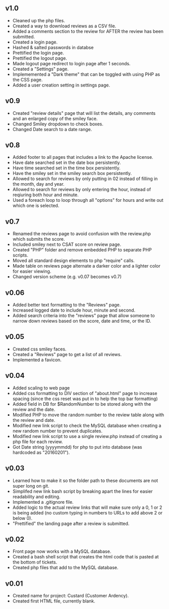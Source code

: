 v1.0
----
 
 - Cleaned up the php files.
 - Created a way to download reviews as a CSV file.
 - Added a comments section to the review for AFTER the review has been submitted.
 - Created a login page.
 - Hashed & salted passwords in databse
 - Prettified the login page.
 - Prettified the logout page.
 - Made logout page redirect to login page after 1 seconds.
 - Created a "Settings" page.
 - Implememented a "Dark theme" that can be toggled with using PHP as the CSS page.
 - Added a user creation setting in settings page.


v0.9
----

 - Created "review details" page that will list the details, any comments and an enlarged copy of the smiley face.
 - Changed Smiley dropdown to check boxes.
 - Changed Date search to a date range.

v0.8
----

 - Added footer to all pages that includes a link to the Apache license.
 - Have date searched set in the date box persistently.
 - Have time searched set in the time box persistently.
 - Have the smiley set in the smiley search box persistently.
 - Allowed to search for reviews by only putting in 02 instead of filling in the month, day and year.
 - Allowed to search for reviews by only entering the hour, instead of reqiuring both hour and minute.
 - Used a foreach loop to loop through all "options" for hours and write out which one is selected.

v0.7
-----

 - Renamed the reviews page to avoid confusion with the review.php which submits the score.
 - Included smiley next to CSAT score on review page.
 - Created "PHP" folder and remove embedded PHP to separate PHP scripts.
 - Moved all standard design elements to php "require" calls.
 - Made table on reviews page alternate a darker color and a lighter color for easier viewing.
 - Changed version scheme (e.g. v0.07 becomes v0.7)

v0.06
-----

 - Added better text formatting to the "Reviews" page.
 - Increased logged date to include hour, minute and second.
 - Added search criteria into the "reviews" page that allow someone to narrow down reviews based on the score, date and time, or the ID.

v0.05
-----

 - Created css smiley faces.
 - Created a "Reviews" page to get a list of all reviews.
 - Implemented a favicon.

v0.04
-----

 - Added scaling to web page
 - Added css formatting to DIV section of "about.html" page to increase spacing (since the css reset was put in to help the top bar formatting)
 - Added field in DB for $RandomNumber to be stored along with the review and the date.
 - Modified PHP to move the random number to the review table along with the review and date.
 - Modified new link script to check the MySQL database when creating a new random number to prevent duplicates.
 - Modified new link script to use a single review.php instead of creating a php file for each review.
 - Got Date string (yyyymmdd) for php to put into database (was hardcoded as "20160201").

v0.03
-----

 -  Learned how to make it so the folder path to these documents are not super long on git.
 -  Simplifed new link bash script by breaking apart the lines for easier readability and editing.
 -  Implemented a .gitignore file.
 -  Added logic to the actual review links that will make sure only a 0, 1 or 2 is being added (no custom typing in numbers to URLs to add above 2 or below 0).
 - "Prettified" the landing page after a review is submitted.

v0.02
-----

 - Front page now works with a MySQL database.
 - Created a bash shell script that creates the html code that is pasted at the bottom of tickets.
 - Created php files that add to the MySQL database.

v0.01
-----

 - Created name for project: Custard (Customer Ardency).
 - Created first HTML file, currently blank.
